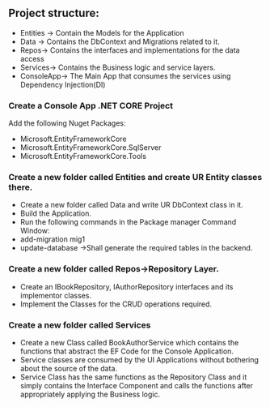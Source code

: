 ## Project structure:
- Entities -> Contain the Models for the Application
- Data -> Contains the DbContext and Migrations related to it. 
- Repos-> Contains the interfaces and implementations for the data access
- Services-> Contains the Business logic and service layers. 
- ConsoleApp-> The Main App that consumes the services using Dependency Injection(DI)

### Create a Console App .NET CORE Project
Add the following Nuget Packages:
- Microsoft.EntityFrameworkCore
- Microsoft.EntityFrameworkCore.SqlServer
- Microsoft.EntityFrameworkCore.Tools

### Create a new folder called Entities and create UR Entity classes there. 
- Create a new folder  called Data and write UR DbContext class in it. 
- Build the Application. 
- Run the following commands in the Package manager Command Window:
- add-migration mig1
- update-database ->Shall generate the required tables in the backend.

### Create a new folder called Repos->Repository Layer. 
- Create an IBookRepository, IAuthorRepository interfaces and its implementor classes. 
- Implement the Classes for the CRUD operations required.

### Create a new folder called Services
- Create a new Class called BookAuthorService which contains the functions that abstract the EF Code for the Console Application.
- Service classes are consumed by the UI Applications without bothering about the source of the data.
- Service Class has the same functions as the Repository Class and it simply contains the Interface Component and calls the functions after appropriately applying the Business logic.
